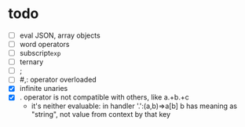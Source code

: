 # todo

* [ ] eval JSON, array objects
* [ ] word operators
* [ ] subscript`exp`
* [ ] ternary
* [ ] ;
* [ ] #,: operator overloaded
* [x] infinite unaries
* [x] . operator is not compatible with others, like a.+b.+c
  - it's neither evaluable: in handler '.':(a,b)=>a[b] b has meaning as "string", not value from context by that key
